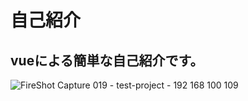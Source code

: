 # 自己紹介

## vueによる簡単な自己紹介です。
![FireShot Capture 019 - test-project - 192 168 100 109](https://user-images.githubusercontent.com/62837064/91057841-b7059000-e662-11ea-96f4-409793ac6f46.png)


